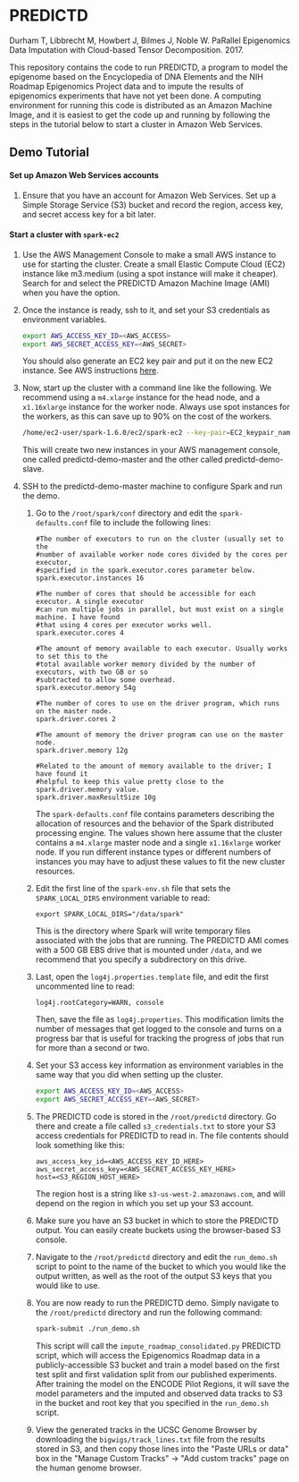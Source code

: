 # PREDICTD
Durham T, Libbrecht M, Howbert J, Bilmes J, Noble W. PaRallel Epigenomics Data Imputation with Cloud-based Tensor Decomposition. 2017.

This repository contains the code to run PREDICTD, a program to model the epigenome based on the Encyclopedia of DNA Elements and the NIH Roadmap Epigenomics Project data and to impute the results of epigenomics experiments that have not yet been done. A computing environment for running this code is distributed as an Amazon Machine Image, and it is easiest to get the code up and running by following the steps in the tutorial below to start a cluster in Amazon Web Services.

## Demo Tutorial

#### Set up Amazon Web Services accounts

1. Ensure that you have an account for Amazon Web Services. Set up a Simple Storage Service (S3) bucket and record the region, access key, and secret access key for a bit later.

#### Start a cluster with ```spark-ec2```

1. Use the AWS Management Console to make a small AWS instance to use for starting the cluster. Create a small Elastic Compute Cloud (EC2) instance like m3.medium (using a spot instance will make it cheaper). Search for and select the PREDICTD Amazon Machine Image (AMI) when you have the option.

1. Once the instance is ready, ssh to it, and set your S3 credentials as environment variables.

    ```bash
    export AWS_ACCESS_KEY_ID=<AWS_ACCESS>
    export AWS_SECRET_ACCESS_KEY=<AWS_SECRET> 
    ```
    You should also generate an EC2 key pair and put it on the new EC2 instance. See AWS instructions [here](http://docs.aws.amazon.com/AWSEC2/latest/UserGuide/ec2-key-pairs.html).

1. Now, start up the cluster with a command line like the following. We recommend using a ```m4.xlarge``` instance for the head node, and a ```x1.16xlarge``` instance for the worker node. Always use spot instances for the workers, as this can save up to 90% on the cost of the workers.

    ```bash
    /home/ec2-user/spark-1.6.0/ec2/spark-ec2 --key-pair=EC2_keypair_name --identity-file=/path/to/EC2_keypair.pem --region=us-west-2 --zone=us-west-2a --ami=<PREDICTD_AMI> --master-instance-type=m4.xlarge --instance-type=x1.16xlarge --spot-price=2.00 --slaves=1 --spark-version=1.6.0 --hadoop-major-version=yarn --copy-aws-credentials --instance-profile-name=EMR_EC2_DefaultRole --ganglia launch predictd-demo
    ```
    This will create two new instances in your AWS management console, one called predictd-demo-master and the other called predictd-demo-slave.

1. SSH to the predictd-demo-master machine to configure Spark and run the demo.
    1. Go to the ```/root/spark/conf``` directory and edit the ```spark-defaults.conf``` file to include the following lines:
        ```
        #The number of executors to run on the cluster (usually set to the 
        #number of available worker node cores divided by the cores per executor,
        #specified in the spark.executor.cores parameter below.
        spark.executor.instances 16
        
        #The number of cores that should be accessible for each executor. A single executor
        #can run multiple jobs in parallel, but must exist on a single machine. I have found
        #that using 4 cores per executor works well.
        spark.executor.cores 4
        
        #The amount of memory available to each executor. Usually works to set this to the
        #total available worker memory divided by the number of executors, with two GB or so
        #subtracted to allow some overhead.
        spark.executor.memory 54g
        
        #The number of cores to use on the driver program, which runs on the master node.
        spark.driver.cores 2
        
        #The amount of memory the driver program can use on the master node.
        spark.driver.memory 12g
        
        #Related to the amount of memory available to the driver; I have found it
        #helpful to keep this value pretty close to the spark.driver.memory value.
        spark.driver.maxResultSize 10g
        ```
        The ```spark-defaults.conf``` file contains parameters describing the allocation of resources and the behavior of the Spark distributed processing engine. The values shown here assume that the cluster contains a ```m4.xlarge``` master node and a single ```x1.16xlarge``` worker node. If you run different instance types or different numbers of instances you may have to adjust these values to fit the new cluster resources.
    1. Edit the first line of the ```spark-env.sh``` file that sets the ```SPARK_LOCAL_DIRS``` environment variable to read:
        ```
        export SPARK_LOCAL_DIRS="/data/spark"
        ```
        This is the directory where Spark will write temporary files associated with the jobs that are running. The PREDICTD AMI comes with a 500 GB EBS drive that is mounted under ```/data```, and we recommend that you specify a subdirectory on this drive.
    1. Last, open the ```log4j.properties.template``` file, and edit the first uncommented line to read:
        ```
        log4j.rootCategory=WARN, console
        ```
        Then, save the file as ```log4j.properties```. This modification limits the number of messages that get logged to the console and turns on a progress bar that is useful for tracking the progress of jobs that run for more than a second or two.

    1. Set your S3 access key information as environment variables in the same way that you did when setting up the cluster.
        ```bash
        export AWS_ACCESS_KEY_ID=<AWS_ACCESS>
        export AWS_SECRET_ACCESS_KEY=<AWS_SECRET> 
        ```
    1. The PREDICTD code is stored in the ```/root/predictd``` directory. Go there and create a file called ```s3_credentials.txt``` to store your S3 access credentials for PREDICTD to read in. The file contents should look something like this:
        ```
        aws_access_key_id=<AWS_ACCESS_KEY_ID_HERE>
        aws_secret_access_key=<AWS_SECRET_ACCESS_KEY_HERE>
        host=<S3_REGION_HOST_HERE>
        ```
        The region host is a string like ```s3-us-west-2.amazonaws.com```, and will depend on the region in which you set up your S3 account.
        
    1. Make sure you have an S3 bucket in which to store the PREDICTD output. You can easily create buckets using the browser-based S3 console.
    1. Navigate to the ```/root/predictd``` directory and edit the ```run_demo.sh``` script to point to the name of the bucket to which you would like the output written, as well as the root of the output S3 keys that you would like to use.
    1. You are now ready to run the PREDICTD demo. Simply navigate to the ```/root/predictd``` directory and run the following command:
        ```bash
        spark-submit ./run_demo.sh
        ```
        This script will call the ```impute_roadmap_consolidated.py``` PREDICTD script, which will access the Epigenomics Roadmap data in a publicly-accessible S3 bucket and train a model based on the first test split and first validation split from our published experiments. After training the model on the ENCODE Pilot Regions, it will save the model parameters and the imputed and observed data tracks to S3 in the bucket and root key that you specified in the ```run_demo.sh``` script.
    1. View the generated tracks in the UCSC Genome Browser by downloading the ```bigwigs/track_lines.txt``` file from the results stored in S3, and then copy those lines into the "Paste URLs or data" box in the "Manage Custom Tracks" -> "Add custom tracks" page on the human genome browser.
